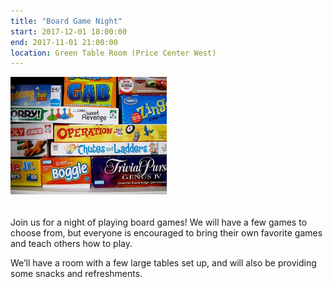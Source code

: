 ```yaml
---
title: "Board Game Night"
start: 2017-12-01 18:00:00
end: 2017-11-01 21:00:00
location: Green Table Room (Price Center West)
---
```

<div class="container" style="width: 250px; height: 210px; overflow: hidden; padding:0; margin:0;"> <img src="/static/fa17/board-games.jpg" style="width: 100%"/></div>

Join us for a night of playing board games! We will have a few games to  
choose from, but everyone is encouraged to bring their own favorite games  
and teach others how to play.

We’ll have a room with a few large tables set up, and will also be 
providing some snacks and refreshments.